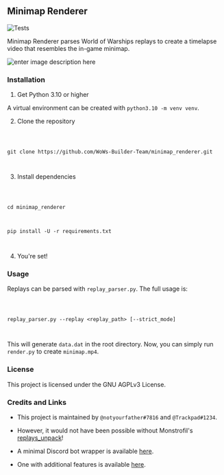 
## Minimap Renderer
![Tests](https://github.com/WoWs-Builder-Team/minimap_renderer/actions/workflows/tests.yml/badge.svg)

  

  

Minimap Renderer parses World of Warships replays to create a timelapse video that resembles the in-game minimap.

  

![enter image description here](images/minimap.gif)

  

### Installation

  

  

1. Get Python 3.10 or higher

  

  

A virtual environment can be created with `python3.10 -m venv venv`.

  

  

2. Clone the repository

  

  

```

  

git clone https://github.com/WoWs-Builder-Team/minimap_renderer.git

  

```

  

  

3. Install dependencies

  

  

```

  

cd minimap_renderer

  

pip install -U -r requirements.txt

  

```

  

  

4. You're set!

  

  

### Usage

  

  

Replays can be parsed with `replay_parser.py`. The full usage is:

  

```

  

replay_parser.py --replay <replay_path> [--strict_mode]

  

```

  

  

This will generate `data.dat` in the root directory. Now, you can simply run `render.py` to create `minimap.mp4`.

  

  

### License

  

  

This project is licensed under the GNU AGPLv3 License.

  

  

### Credits and Links

  

  

- This project is maintained by `@notyourfather#7816` and `@Trackpad#1234`.

  

- However, it would not have been possible without Monstrofil's [replays_unpack](https://github.com/Monstrofil/replays_unpack)!

  

- A minimal Discord bot wrapper is available [here](https://github.com/WoWs-Builder-Team/minimap_renderer_bot).

  

- One with additional features is available [here](https://github.com/padtrack/track).